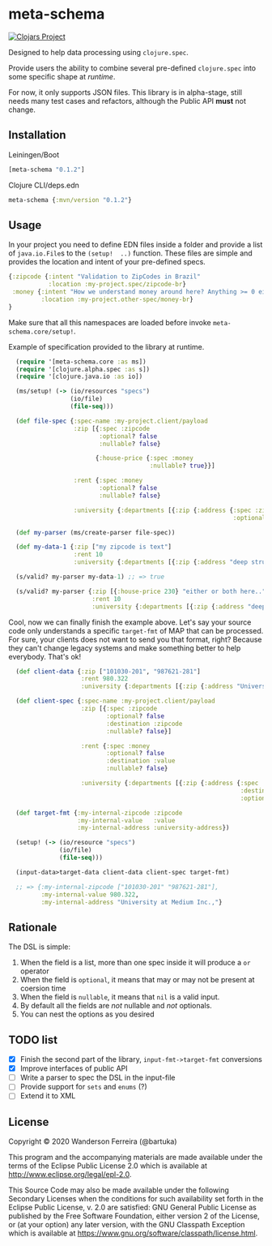 # meta-schema

[![Clojars Project](https://img.shields.io/clojars/v/meta-schema.svg)](https://clojars.org/meta-schema)


Designed to help data processing using `clojure.spec`.

Provide users the ability to combine several pre-defined
`clojure.spec` into some specific shape at *runtime*.


For now, it only supports JSON files. This library is in
alpha-stage, still needs many test cases and refactors,
although the Public API **must** not change.

## Installation

Leiningen/Boot

```clj
[meta-schema "0.1.2"]
```

Clojure CLI/deps.edn
```clj
meta-schema {:mvn/version "0.1.2"}
```

## Usage

In your project you need to define EDN files inside a folder
and provide a list of `java.io.File`s to the `(setup!  ..)`
function. These files are simple and provides the location
and intent of your pre-defined specs.

```clj
{:zipcode {:intent "Validation to ZipCodes in Brazil"
           :location :my-project.spec/zipcode-br}
 :money {:intent "How we understand money around here? Anything >= 0 either long, float, double, or decimal"
         :location :my-project.other-spec/money-br}
}
```

Make sure that all this namespaces are loaded before invoke
`meta-schema.core/setup!`.


Example of specification provided to the library at runtime.

```clj
  (require '[meta-schema.core :as ms])
  (require '[clojure.alpha.spec :as s])
  (require '[clojure.java.io :as io])

  (ms/setup! (-> (io/resources "specs")
                 (io/file)
                 (file-seq)))

  (def file-spec {:spec-name :my-project.client/payload
                  :zip [{:spec :zipcode
                         :optional? false
                         :nullable? false}

                        {:house-price {:spec :money
                                       :nullable? true}}]

                  :rent {:spec :money
                         :optional? false
                         :nullable? false}

                  :university {:departments [{:zip {:address {:spec :zipcode
                                                              :optional? false}}}]}})

  (def my-parser (ms/create-parser file-spec))

  (def my-data-1 {:zip ["my zipcode is text"]
                  :rent 10
                  :university {:departments [{:zip {:address "deep structures"}}]}})

  (s/valid? my-parser my-data-1) ;; => true

  (s/valid? my-parser {:zip [{:house-price 230} "either or both here.."]
                       :rent 10
                       :university {:departments [{:zip {:address "deep structures"}}]}}) ;; => true

```

Cool, now we can finally finish the example above. Let's say your source code only understands a specific `target-fmt` of MAP that can be processed. For sure, your clients does not want to send you that format, right? Because they can't change legacy systems and make something better to help everybody. That's ok!

```clj
  (def client-data {:zip ["101030-201", "987621-281"]
                    :rent 980.322
                    :university {:departments [{:zip {:address "University at Medium Inc.,"}}]}})

  (def client-spec {:spec-name :my-project.client/payload
                    :zip [{:spec :zipcode
                           :optional? false
                           :destination :zipcode
                           :nullable? false}]

                    :rent {:spec :money
                           :optional? false
                           :destination :value
                           :nullable? false}

                    :university {:departments [{:zip {:address {:spec :zipcode
                                                                :destination :university-address
                                                                :optional? false}}}]}})

  (def target-fmt {:my-internal-zipcode :zipcode
                   :my-internal-value   :value
                   :my-internal-address :university-address})

  (setup! (-> (io/resource "specs")
              (io/file)
              (file-seq)))

  (input-data>target-data client-data client-spec target-fmt)

  ;; => {:my-internal-zipcode ["101030-201" "987621-281"],
         :my-internal-value 980.322,
         :my-internal-address "University at Medium Inc.,"}
```

## Rationale

The DSL is simple:

1. When the field is a list, more than one spec inside it will produce a `or` operator
2. When the field is `optional`, it means that  may or may not be present at coersion time
3. When the field is `nullable`, it means that `nil` is a valid input.
4. By default all the fields are *not* nullable and *not* optionals.
5. You can nest the options as you desired


## TODO list

- [x] Finish the second part of the library, `input-fmt->target-fmt` conversions
- [x] Improve interfaces of public API
- [ ] Write a parser to spec the DSL in the input-file
- [ ] Provide support for `sets` and `enums` (?)
- [ ] Extend it to XML

## License

Copyright © 2020 Wanderson Ferreira (@bartuka)

This program and the accompanying materials are made available under the
terms of the Eclipse Public License 2.0 which is available at
http://www.eclipse.org/legal/epl-2.0.

This Source Code may also be made available under the following Secondary
Licenses when the conditions for such availability set forth in the Eclipse
Public License, v. 2.0 are satisfied: GNU General Public License as published by
the Free Software Foundation, either version 2 of the License, or (at your
option) any later version, with the GNU Classpath Exception which is available
at https://www.gnu.org/software/classpath/license.html.
